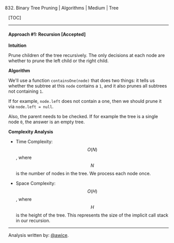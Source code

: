 832. Binary Tree Pruning | Algorithms | Medium | Tree

[TOC]

---
#### Approach #1: Recursion [Accepted]

**Intuition**

Prune children of the tree recursively.  The only decisions at each node are whether to prune the left child or the right child.

**Algorithm**

We'll use a function `containsOne(node)` that does two things: it tells us whether the subtree at this `node` contains a `1`, and it also prunes all subtrees not containing `1`.

If for example, `node.left` does not contain a one, then we should prune it via `node.left = null`.

Also, the parent needs to be checked.  If for example the tree is a single node `0`, the answer is an empty tree.



**Complexity Analysis**

* Time Complexity:  $$O(N)$$, where $$N$$ is the number of nodes in the tree.  We process each node once.

* Space Complexity: $$O(H)$$, where $$H$$ is the height of the tree.  This represents the size of the implicit call stack in our recursion.

---

Analysis written by: [@awice](https://leetcode.com/awice).

